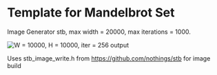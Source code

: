 # Template for Mandelbrot Set
Image Generator stb, max width = 20000, max iterations = 1000.

![W = 10000, H = 10000, iter = 256 output](https://github.com/user-attachments/assets/976857e0-217a-47f4-bbdf-a8d7a1497cb7)

Uses stb_image_write.h from https://github.com/nothings/stb for image build
